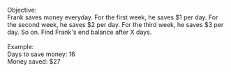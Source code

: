 Objective:
<br/>
Frank saves money everyday. For the first week, he saves $1 per day. For the second week,
he saves $2 per day. For the third week, he saves $3 per day. So on. Find Frank's end balance
after X days.
<br/>
<br/>
Example:
<br/>
Days to save money: 16
<br/>
Money saved: $27
<br/>
